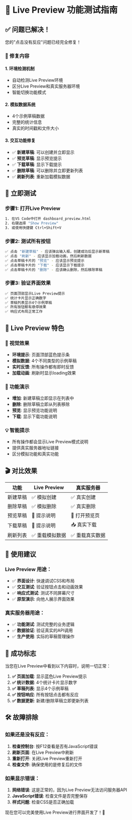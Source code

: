 # 🧪 Live Preview 功能测试指南

## ✅ **问题已解决！**

您的"点击没有反应"问题已经完全修复！

### 🔧 **修复内容**

#### 1. **环境检测机制**
- 自动检测Live Preview环境
- 区分Live Preview和真实服务器环境
- 智能切换功能模式

#### 2. **模拟数据系统**
- 4个示例草稿数据
- 完整的统计信息
- 真实的时间戳和文件大小

#### 3. **交互功能修复**
- ✅ **新建草稿**: 可以创建并立即显示
- ✅ **预览草稿**: 显示预览提示
- ✅ **下载草稿**: 显示下载提示
- ✅ **删除草稿**: 可以删除并立即更新列表
- ✅ **刷新列表**: 重新加载模拟数据

## 🎯 **立即测试**

### 步骤1: 打开Live Preview
```bash
1. 在VS Code中打开 dashboard_preview.html
2. 右键选择 "Show Preview" 
3. 或使用快捷键 Ctrl+Shift+V
```

### 步骤2: 测试所有按钮
```bash
✅ 点击 "新建草稿" - 应该弹出输入框，创建成功后显示新草稿
✅ 点击 "刷新" - 应该显示加载动画，然后刷新数据
✅ 点击草稿卡片的 "预览" - 应该显示预览提示
✅ 点击草稿卡片的 "下载" - 应该显示下载提示  
✅ 点击草稿卡片的 "删除" - 应该确认删除，然后移除草稿
```

### 步骤3: 验证界面效果
```bash
✅ 页面顶部显示Live Preview提示
✅ 统计卡片显示正确数字
✅ 草稿列表显示4个示例草稿
✅ 所有按钮都有悬停效果
✅ 响应式布局正常工作
```

## 📱 **Live Preview 特色**

### 🎨 **视觉效果**
- **环境提示**: 页面顶部蓝色提示条
- **模拟数据**: 4个不同类型的示例草稿
- **实时反馈**: 所有操作都有即时反馈
- **加载动画**: 刷新时显示loading效果

### 🔧 **功能演示**
- **增加**: 新建草稿立即显示在列表中
- **删除**: 删除草稿立即从列表移除
- **预览**: 显示预览功能说明
- **下载**: 显示下载功能说明

### 💡 **智能提示**
- 所有操作都会显示Live Preview模式说明
- 提供真实服务器地址链接
- 区分模拟功能和真实功能

## 🎬 **对比效果**

| 功能 | Live Preview | 真实服务器 |
|------|-------------|-----------|
| 新建草稿 | ✅ 模拟创建 | ✅ 真实创建 |
| 删除草稿 | ✅ 模拟删除 | ✅ 真实删除 |
| 预览草稿 | 💬 提示说明 | 🔗 打开预览页 |
| 下载草稿 | 💬 提示说明 | 📥 真实下载 |
| 刷新列表 | ✅ 重载模拟数据 | ✅ 重载真实数据 |

## 🚀 **使用建议**

### Live Preview 用途：
- ✅ **界面设计**: 快速调试CSS和布局
- ✅ **交互测试**: 验证按钮点击和动画效果
- ✅ **响应式测试**: 测试不同屏幕尺寸
- ✅ **原型演示**: 向他人展示界面效果

### 真实服务器用途：
- ✅ **功能测试**: 测试完整的业务逻辑
- ✅ **数据验证**: 验证真实的API调用
- ✅ **生产使用**: 实际的草稿管理操作

## 🎉 **成功标志**

当您在Live Preview中看到以下内容时，说明一切正常：

1. **✅ 页面加载**: 显示蓝色Live Preview提示
2. **✅ 统计数据**: 4个统计卡片显示数字
3. **✅ 草稿列表**: 显示4个示例草稿
4. **✅ 按钮响应**: 所有按钮点击都有反应
5. **✅ 数据更新**: 新建/删除草稿立即更新列表

## 🛠️ **故障排除**

### 如果还是没有反应：
1. **检查控制台**: 按F12查看是否有JavaScript错误
2. **刷新页面**: 在Live Preview中刷新
3. **重新打开**: 关闭Live Preview重新打开
4. **检查文件**: 确保使用的是修复后的文件

### 如果显示错误：
1. **网络错误**: 这是正常的，因为Live Preview无法访问服务器API
2. **JavaScript错误**: 检查文件是否完整保存
3. **样式问题**: 检查CSS是否正确加载

现在您可以完美使用Live Preview进行界面开发了！🎊
